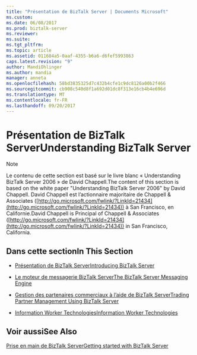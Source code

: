 ```yaml
---
title: "Présentation de BizTalk Server | Documents Microsoft"
ms.custom: 
ms.date: 06/08/2017
ms.prod: biztalk-server
ms.reviewer: 
ms.suite: 
ms.tgt_pltfrm: 
ms.topic: article
ms.assetid: 011684a5-0aaf-4355-b6a6-d6fef5993863
caps.latest.revision: "9"
author: MandiOhlinger
ms.author: mandia
manager: anneta
ms.openlocfilehash: 58bd3835325d7c432b4cfe1c9dc8126a00b2f466
ms.sourcegitcommit: cb908c540d8f1a692d01dc8f313e16cb4b4e696d
ms.translationtype: MT
ms.contentlocale: fr-FR
ms.lasthandoff: 09/20/2017
---
```

# <a name="understanding-biztalk-server"></a><span data-ttu-id="20215-102">Présentation de BizTalk Server</span><span class="sxs-lookup"><span data-stu-id="20215-102">Understanding BizTalk Server</span></span>
> [!NOTE]
>  <span data-ttu-id="20215-103">Le contenu de cette section est basé sur le livre blanc « Understanding BizTalk Server 2006 » de David Chappell.</span><span class="sxs-lookup"><span data-stu-id="20215-103">The content of this section is based on the white paper "Understanding BizTalk Server 2006" by David Chappell.</span></span> <span data-ttu-id="20215-104">David Chappell est l’actionnaire majoritaire de Chappell & Associates ([http://go.microsoft.com/fwlink/?LinkId=21434](http://go.microsoft.com/fwlink/?LinkId=21434)) à San Francisco, en Californie.</span><span class="sxs-lookup"><span data-stu-id="20215-104">David Chappell is Principal of Chappell & Associates ([http://go.microsoft.com/fwlink/?LinkId=21434](http://go.microsoft.com/fwlink/?LinkId=21434)) in San Francisco, California.</span></span>  
  
## <a name="in-this-section"></a><span data-ttu-id="20215-105">Dans cette section</span><span class="sxs-lookup"><span data-stu-id="20215-105">In This Section</span></span>  
  
-   [<span data-ttu-id="20215-106">Présentation de BizTalk Server</span><span class="sxs-lookup"><span data-stu-id="20215-106">Introducing BizTalk Server</span></span>](../core/introducing-biztalk-server.md)  
  
-   [<span data-ttu-id="20215-107">Le moteur de messagerie BizTalk Server</span><span class="sxs-lookup"><span data-stu-id="20215-107">The BizTalk Server Messaging Engine</span></span>](../core/the-biztalk-server-messaging-engine.md)  
  
-   [<span data-ttu-id="20215-108">Gestion des partenaires commerciaux à l’aide de BizTalk Server</span><span class="sxs-lookup"><span data-stu-id="20215-108">Trading Partner Management Using BizTalk Server</span></span>](../core/trading-partner-management-using-biztalk-server.md)  
  
-   [<span data-ttu-id="20215-109">Information Worker Technologies</span><span class="sxs-lookup"><span data-stu-id="20215-109">Information Worker Technologies</span></span>](../core/information-worker-technologies.md)  
  
## <a name="see-also"></a><span data-ttu-id="20215-110">Voir aussi</span><span class="sxs-lookup"><span data-stu-id="20215-110">See Also</span></span>  
[<span data-ttu-id="20215-111">Prise en main de BizTalk Server</span><span class="sxs-lookup"><span data-stu-id="20215-111">Getting started with BizTalk Server</span></span>](../core/getting-started-with-biztalk-server.md)